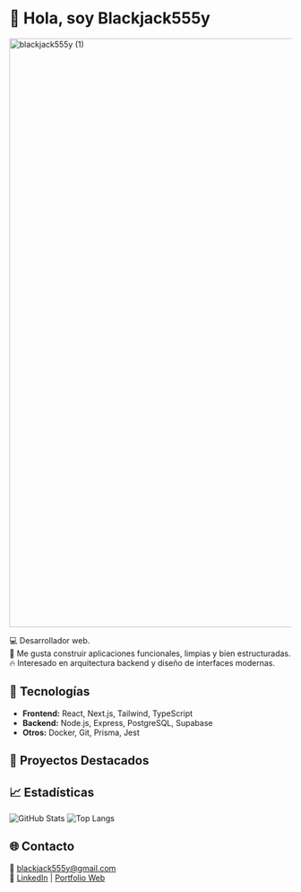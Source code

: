 # 👋 Hola, soy Blackjack555y  
<img width="691" height="1050" alt="blackjack555y (1)" src="https://github.com/user-attachments/assets/91ee6b55-4cca-4cb3-859a-766ec3ceb225" />

💻 Desarrollador web.  
🎯 Me gusta construir aplicaciones funcionales, limpias y bien estructuradas.  
🔥 Interesado en arquitectura backend y diseño de interfaces modernas.  

## 🚀 Tecnologías
- **Frontend:** React, Next.js, Tailwind, TypeScript  
- **Backend:** Node.js, Express, PostgreSQL, Supabase  
- **Otros:** Docker, Git, Prisma, Jest  

## 📂 Proyectos Destacados


## 📈 Estadísticas
![GitHub Stats](https://github-readme-stats.vercel.app/api?username=Blackjack555y&show_icons=true&theme=radical)
![Top Langs](https://github-readme-stats.vercel.app/api/top-langs/?username=Blackjack555y&layout=compact&theme=radical)

## 🌐 Contacto
📧 blackjack555y@gmail.com  
💼 [LinkedIn](#) | [Portfolio Web](#)
